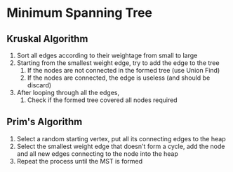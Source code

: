 # Minimum Spanning Tree

## Kruskal Algorithm

1. Sort all edges according to their weightage from small to large
2. Starting from the smallest weight edge, try to add the edge to the tree
   1. If the nodes are not connected in the formed tree (use Union Find)
   2. If the nodes are connected, the edge is useless (and should be discard)
3. After looping through all the edges,
   1. Check if the formed tree covered all nodes required

## Prim's Algorithm

1. Select a random starting vertex, put all its connecting edges to the heap
2. Select the smallest weight edge that doesn't form a cycle, add the node and all new edges connecting to the node into the heap
3. Repeat the process until the MST is formed
